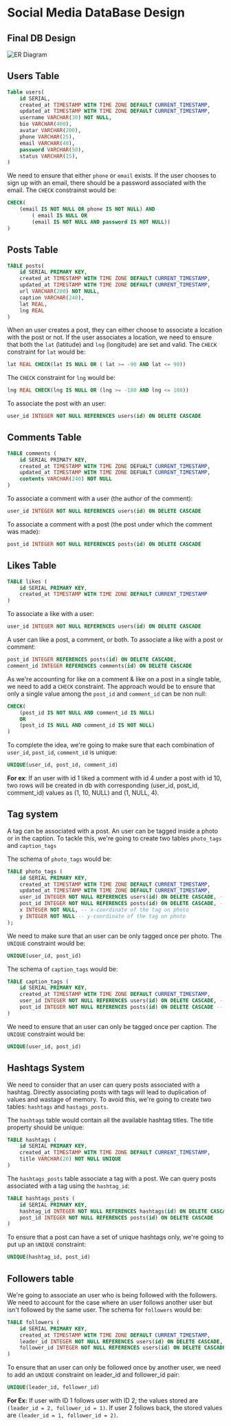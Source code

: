 # Social Media DataBase Design

## Final DB Design

![ER Diagram](er-diagram.png)

## Users Table  

```sql
Table users(
	id SERIAL,
	created_at TIMESTAMP WITH TIME ZONE DEFAULT CURRENT_TIMESTAMP,
	updated_at TIMESTAMP WITH TIME ZONE DEFAULT CURRENT_TIMESTAMP,
	username VARCHAR(30) NOT NULL,
	bio VARCHAR(400),
	avatar VARCHAR(200),
	phone VARCHAR(25),
	email VARCHAR(40),
	password VARCHAR(50),
	status VARCHAR(15),
)
```

We need to ensure that either `phone` or `email` exists. If the user chooses to sign up with an email, there should be a password associated with the email.  The `CHECK` constrainst would be:

```sql
CHECK(
	(email IS NOT NULL OR phone IS NOT NULL) AND 
    	( email IS NULL OR 
    	(email IS NOT NULL AND password IS NOT NULL))
)
```

## Posts Table

```sql
TABLE posts(
	id SERIAL PRIMARY KEY,
	created_at TIMESTAMP WITH TIME ZONE DEFAULT CURRENT_TIMESTAMP,
	updated_at TIMESTAMP WITH TIME ZONE DEFAULT CURRENT_TIMESTAMP,
	url VARCHAR(200) NOT NULL,
	caption VARCHAR(240),
	lat REAL,
	lng REAL
)
```

When an user creates a post, they can either choose to associate a location with the post or not. If the user associates a location, we need to ensure that both the `lat` (latitude) and `lng` (longitude) are set and valid.
The `CHECK` constraint for `lat` would be:

```sql
lat REAL CHECK(lat IS NULL OR ( lat >= -90 AND lat <= 90))
```

The `CHECK` constraint for `lng` would be:

```sql
lng REAL CHECK(lng IS NULL OR (lng >= -180 AND lng <= 180))
```

To associate the post with an user:

```sql
user_id INTEGER NOT NULL REFERENCES users(id) ON DELETE CASCADE
```

## Comments Table

```sql
TABLE comments (
    id SERIAL PRIMATY KEY,
    created_at TIMESTAMP WITH TIME ZONE DEFUALT CURRENT_TIMESTAMP,
    updated_at TIMESTAMP WITH TIME ZONE DEFUALT CURRENT_TIMESTAMP,
    contents VARCHAR(240) NOT NULL
)    
```

To associate a comment with a user (the author of the comment):

```sql
user_id INTEGER NOT NULL REFERENCES users(id) ON DELETE CASCADE
``` 

To associate a comment with a post (the post under which the comment was made):

```sql
post_id INTEGER NOT NULL REFERENCES posts(id) ON DELETE CASCADE
``` 

## Likes Table

```sql
TABLE likes (
    id SERIAL PRIMARY KEY,
    created_at TIMESTAMP WITH TIME ZONE DEFAULT CURRENT_TIMESTAMP
)
```

To associate a like with a user:

```sql
user_id INTEGER NOT NULL REFERENCES users(id) ON DELETE CASCADE
```

A user can like a post, a comment, or both. To associate a like with a post or comment:

```sql
post_id INTEGER REFERENCES posts(id) ON DELETE CASCADE,
comment_id INTEGER REFERENCES comments(id) ON DELETE CASCADE
```

As we're accounting for like on a comment & like on a post in a single table, we need to add a `CHECK` constraint. The approach would be to ensure that only a single value among the `post_id` and `comment_id` can be non null:

```sql
CHECK(
    (post_id IS NOT NULL AND comment_id IS NULL)
    OR
    (post_id IS NULL AND comment_id IS NOT NULL)
)
```

To complete the idea, we're going to make sure that each combination of `user_id`, `post_id`, `comment_id` is unique:

```sql
UNIQUE(user_id, post_id, comment_id)
```

**For ex**: If an user with id 1 liked a comment with id 4 under a post with id 10,
two rows will be created in db with corresponding (user_id, post_id, comment_id) values as (1, 10, NULL) and (1, NULL, 4).

## Tag system

A tag can be associated with a post. An user can be tagged inside a photo or in the caption. To tackle this, we're going to create two tables `photo_tags` and `caption_tags`

The schema of `photo_tags` would be:

```sql
TABLE photo_tags (
	id SERIAL PRIMARY KEY,
	created_at TIMESTAMP WITH TIME ZONE DEFAULT CURRENT_TIMESTAMP,
	updated_at TIMESTAMP WITH TIME ZONE DEFAULT CURRENT_TIMESTAMP,
	user_id INTEGER NOT NULL REFERENCES users(id) ON DELETE CASCADE, -- user that was tagged
	post_id INTEGER NOT NULL REFERENCES posts(id) ON DELETE CASCADE, -- post in which the user was tagged
	x INTEGER NOT NULL, -- x-coordinate of the tag on photo
	y INTEGER NOT NULL -- y-coordinate of the tag on photo
);
```

We need to make sure that an user can be only tagged once per photo. The `UNIQUE` constraint would be:

```sql
UNIQUE(user_id, post_id)
```

The schema of `caption_tags` would be:

```sql
TABLE caption_tags (
	id SERIAL PRIMARY KEY,
	created_at TIMESTAMP WITH TIME ZONE DEFAULT CURRENT_TIMESTAMP,
	user_id INTEGER NOT NULL REFERENCES users(id) ON DELETE CASCADE, -- user that was tagged
	post_id INTEGER NOT NULL REFERENCES posts(id) ON DELETE CASCADE -- post in which the user was tagged
)
```

We need to ensure that an user can only be tagged once per caption. The `UNIQUE` constraint would be:

```sql
UNIQUE(user_id, post_id)
```

## Hashtags System

We need to consider that an user can query posts associated with a hashtag. Directly associating posts with tags will lead to duplication of values and wastage of memory. To avoid this, we're going to create two tables: `hashtags` and `hastags_posts`.

The `hashtags` table would contain all the available hashtag titles. The title property should be unique:

```sql
TABLE hashtags (
	id SERIAL PRIMARY KEY,
	created_at TIMESTAMP WITH TIME ZONE DEFAULT CURRENT_TIMESTAMP,
	title VARCHAR(20) NOT NULL UNIQUE
)
```

The `hashtags_posts` table associate a tag with a post. We can query posts associated with a tag using the `hashtag_id`:

```sql
TABLE hashtags_posts (
	id SERIAL PRIMARY KEY,
	hashtag_id INTEGER NOT NULL REFERENCES hashtags(id) ON DELETE CASCADE,
	post_id INTEGER NOT NULL REFERENCES posts(id) ON DELETE CASCADE
)
```

To ensure that a post can have a set of unique hashtags only, we're going to put up an `UNIQUE` constraint:
```sql
UNIQUE(hashtag_id, post_id)
```

## Followers table

We're going to associate an user who is being followed with the followers. We need to account for the case where an user follows another user but isn't followed by the same user. The schema for `followers` would be:

```sql
TABLE followers (
	id SERIAL PRIMARY KEY,
	created_at TIMESTAMP WITH TIME ZONE DEFAULT CURRENT_TIMESTAMP,
	leader_id INTEGER NOT NULL REFERENCES users(id) ON DELETE CASCADE, -- user that is being followed
	follower_id INTEGER NOT NULL REFERENCES users(id) ON DELETE CASCADE 
)
```

To ensure that an user can only be followed once by another user, we need to add an `UNIQUE` constraint on leader_id and follower_id pair:

```sql
UNIQUE(leader_id, follower_id)
```

**For Ex:** If user with ID 1 follows user with ID 2, the values stored are `(leader_id = 2, follower_id = 1)`.
If user 2 follows back, the stored values are `(leader_id = 1, follower_id = 2)`.